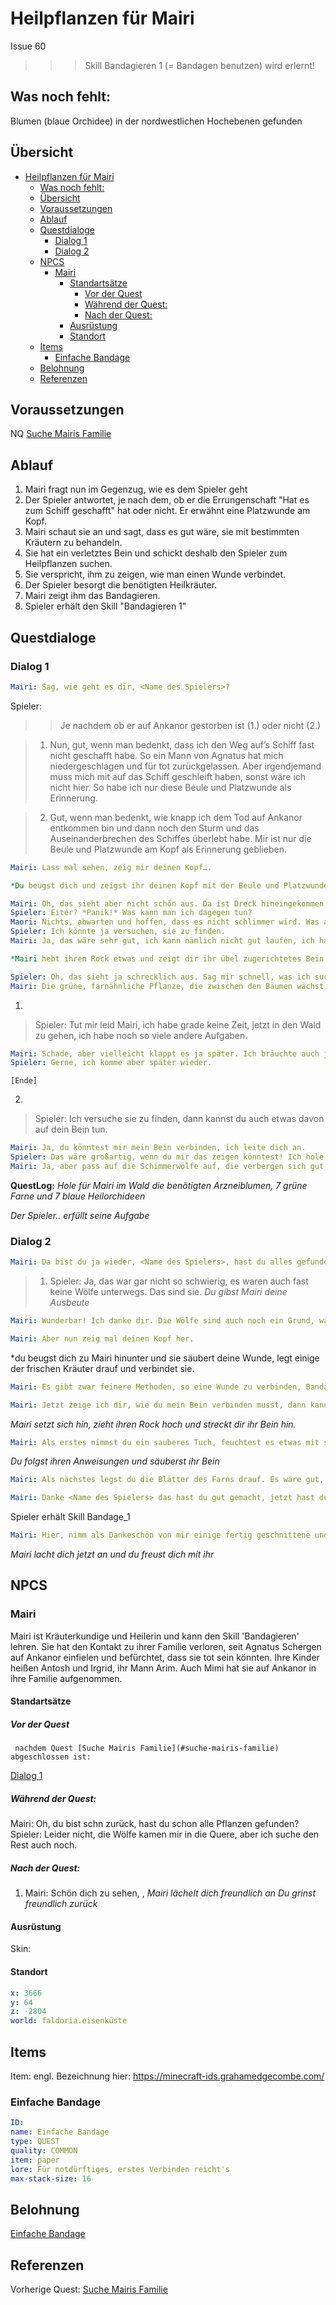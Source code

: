 # Heilpflanzen für Mairi

Issue 60

>>> Skill Bandagieren 1 (= Bandagen benutzen) wird erlernt!

## Was noch fehlt:

Blumen (blaue Orchidee) in der nordwestlichen Hochebenen gefunden

## Übersicht
- [Heilpflanzen für Mairi](#heilpflanzen-f%C3%BCr-mairi)
  - [Was noch fehlt:](#was-noch-fehlt)
  - [Übersicht](#%C3%BCbersicht)
  - [Voraussetzungen](#voraussetzungen)
  - [Ablauf](#ablauf)
  - [Questdialoge](#questdialoge)
    - [Dialog 1](#dialog-1)
    - [Dialog 2](#dialog-2)
  - [NPCS](#npcs)
    - [Mairi](#mairi)
      - [Standartsätze](#standarts%C3%A4tze)
        - [Vor der Quest](#vor-der-quest)
        - [Während der Quest:](#w%C3%A4hrend-der-quest)
        - [Nach der Quest:](#nach-der-quest)
      - [Ausrüstung](#ausr%C3%BCstung)
      - [Standort](#standort)
  - [Items](#items)
    - [Einfache Bandage](#einfache-bandage)
  - [Belohnung](#belohnung)
  - [Referenzen](#referenzen)


        

## Voraussetzungen

NQ [Suche Mairis Familie](#suche-mairis-familie)

## Ablauf

1. Mairi fragt nun im Gegenzug, wie es dem Spieler geht
2. Der Spieler antwortet, je nach dem, ob er die Errungenschaft "Hat es zum Schiff geschafft" hat oder nicht. Er erwähnt eine Platzwunde am Kopf. 
3. Mairi schaut sie an und sagt, dass es gut wäre, sie mit bestimmten Kräutern zu behandeln.
4. Sie hat ein verletztes Bein und schickt deshalb den Spieler zum Heilpflanzen suchen.
5. Sie verspricht, ihm zu zeigen, wie man einen Wunde verbindet.
6. Der Spieler besorgt die benötigten Heilkräuter.
7. Mairi zeigt ihm das Bandagieren.
8. Spieler erhält den Skill "Bandagieren 1" 

## Questdialoge

### Dialog 1

```yml
Mairi: Sag, wie geht es dir, <Name des Spielers>?
```

Spieler:
>> Je nachdem ob er auf Ankanor gestorben ist (1.) oder nicht (2.)

> 1.  Nun, gut, wenn man bedenkt, dass ich den Weg auf’s Schiff fast nicht geschafft habe. So ein Mann von Agnatus hat mich niedergeschlagen und für tot zurückgelassen. Aber irgendjemand muss mich mit auf das Schiff geschleift haben, sonst wäre ich nicht hier. So habe ich nur diese Beule und Platzwunde als Erinnerung.

> 2. Gut, wenn man bedenkt, wie knapp ich dem Tod auf Ankanor entkommen bin und dann noch den Sturm und das Auseinanderbrechen des Schiffes überlebt habe. Mir ist nur die Beule und Platzwunde am Kopf als Erinnerung geblieben.

```yml
Mairi: Lass mal sehen, zeig mir deinen Kopf….  

*Du beugst dich und zeigst ihr deinen Kopf mit der Beule und Platzwunde*

Mairi: Oh, das sieht aber nicht schön aus. Da ist Dreck hineingekommen, das sollte ich behandeln, es eitert etwas. So eine Wunde am Kopf kann gefährlich werden. 
Spieler: Eiter? *Panik!* Was kann man ich dagegen tun?
Maori: Nichts, abwarten und hoffen, dass es nicht schlimmer wird. Was aber helfen würde, wäre eine bestimmte Pflanze. Ich weiß nicht, ob die hier wächst. Die zieht das Eiter aus der Wunde. 
Spieler: Ich könnte ja versuchen, sie zu finden. 
Mairi: Ja, das wäre sehr gut, ich kann nämlich nicht gut laufen, ich habe eine Verletzung am Bein.

*Mairi hebt ihren Rock etwas und zeigt dir ihr übel zugerichtetes Bein.*

Spieler: Oh, das sieht ja schrecklich aus. Sag mir schnell, was ich suchen soll. 
Mairi: Die grüne, farnähnliche Pflanze, die zwischen den Bäumen wächst. Was ich aber genauso dringend bräuchte wäre ein Heilmittel gegen Lungenentzündung. Über Husten und Halsweh klagen schon so viele und ich habe Angst, dass es bei einigen zu einer Lungenentzündung kommen könnte. Das wäre sehr schlimm, sie kann zum Tod führen. Wir sind das kalte Wetter hier einfach nicht gewohnt. *schaut resigniert* Schau mal, ob du die blaue Heilorchidee findest, die wäre eine mächtige Verbündete gegen viel Krankheiten. Allerdings wächst sie sicherlich nicht an der Küste, du müsstest sie schon in höher gelegenen Gebieten suchen. Könntest du das tun?
```

1. 
> Spieler: Tut mir leid Mairi, ich habe grade keine Zeit, jetzt in den Wald zu gehen, ich habe noch so viele andere Aufgaben. 
```yml
Mairi: Schade, aber vielleicht klappt es ja später. Ich bräuchte auch jemand, der mein Bein verbindet, ich würde dir zeigen, wie das geht.
Spieler: Gerne, ich komme aber später wieder.
```
`[Ende]`

2. 
> Spieler:  Ich versuche sie zu finden, dann kannst du auch etwas davon auf dein Bein tun.
```yml
Mairi: Ja, du könntest mir mein Bein verbinden, ich leite dich an. 
Spieler: Das wäre großartig, wenn du mir das zeigen könntest! Ich hole schnell die Arzneiblumen. 
Mairi: Ja, aber pass auf die Schimmerwölfe auf, die verbergen sich gut im Schnee!
```


**QuestLog:** *Hole für Mairi im Wald die benötigten Arzneiblumen, 7 grüne Farne und 7 blaue Heilorchideen*

*Der Spieler.. erfüllt seine Aufgabe* 

### Dialog 2

```yml
Mairi: Da bist du ja wieder, <Name des Spielers>, hast du alles gefunden, was ich brauche?
```

> 1. Spieler: Ja, das war gar nicht so schwierig, es waren auch fast keine Wölfe unterwegs. Das sind sie. 
> *Du gibst Mairi deine Ausbeute*

```yml
Mairi: Wunderbar! Ich danke dir. Die Wölfe sind auch noch ein Grund, warum ich nicht so gerne in den Wald gehe, ich muss mich erst daran gewöhnen, dass Kräuter sammeln jetzt gefährlich sein kann. 

Mairi: Aber nun zeig mal deinen Kopf her.
```
*du beugst dich zu Mairi hinunter und sie säubert deine Wunde, legt einige der frischen Kräuter drauf und verbindet sie. 
```yml
Mairi: Es gibt zwar feinere Methoden, so eine Wunde zu verbinden, Bandagen, die an der Haut kleben, aber sowas haben wir jetzt hier nicht. So, jetzt bin ich fertig, jetzt kommst du dran. 

Mairi: Jetzt zeige ich dir, wie du mein Bein verbinden musst, dann kannst du es später, wenn du es brauchen solltest, für dich oder einen Kameraden.
```
*Mairi setzt sich hin, zieht ihren Rock hoch und streckt dir ihr Bein hin.*

```yml
Mairi: Als erstes nimmst du ein sauberes Tuch, feuchtest es etwas mit sauberem Wasser an, oder noch besser Kamillentee, wenn du den hast und entfernst den größten Schmutz aus der Wunde und außenrum. Auch angetrocknetes Blut, aber sei sehr vorsichtig und achtsam.
```

*Du folgst ihren Anweisungen und säuberst ihr Bein*

```yml
Mairi: Als nächstes legst du die Blätter des Farns drauf. Es wäre gut, wenn du die Blätter vorher etwas klopfst, damit der Saft austreten kann, aber notfalls geht es auch so. Ja, du machst das gut! Und jetzt kommen die sauberen Tücher rum, irgendwelche fusselfreien Stoffe sind gut, Leinen z.B. Fange unten am Knöchel an und wickle das Tuch um das Bein, so dass die Stoffbahnen sich etwas überlappen. Ja, genau so! Immer auf das Herz zuwickeln. Zum Schluß kommt dann als Schutz eine etwas gröberer Stoff herum, oder auch ein dünnes Leder, so dass das Bein Luft bekommt. Die letzte Lage musst du dann mit Schnüren vorsichtig festbinden, so dass es geradeso hält, nicht zu fest. Natürlich sollte ich jetzt nicht laufen. Wenn es nicht zu umgehen ist, kannst du auch einen Strumpf drüberziehen, so dass alles hält. Das werde ich jetzt wohl tun müssen.

Mairi: Danke <Name des Spielers> das hast du gut gemacht, jetzt hast du schon eine kleine Ahnung von der Heilkunst!
```

Spieler erhält Skill Bandage_1

```yml
Mairi: Hier, nimm als Dankeschön von mir einige fertig geschnittene und aufgewickelte Bandagen. Es wäre gut, wenn du immer einige dabei hast, denn wenn du sie brauchst, hast du nicht immer gleich eine zur Hand. Sonst musst du Streifen von deiner Kleidung reißen. 
```
*Mairi lacht dich jetzt an und du freust dich mit ihr*


## NPCS

### Mairi

Mairi ist Kräuterkundige und Heilerin und kann den Skill 'Bandagieren' lehren. Sie hat den Kontakt zu ihrer Familie verloren, seit Agnatus Schergen auf Ankanor einfielen und befürchtet, dass sie tot sein könnten. Ihre Kinder heißen Antosh und Irgrid, ihr Mann Arim. Auch Mimi hat sie auf Ankanor in ihre Familie aufgenommen.

 

#### Standartsätze

##### Vor der Quest
     nachdem Quest [Suche Mairis Familie](#suche-mairis-familie) abgeschlossen ist:

[Dialog 1](#dialog-1)

##### Während der Quest:

Mairi: Oh, du bist schn zurück, hast du schon alle Pflanzen gefunden?
Spieler: Leider nicht, die Wölfe kamen mir in die Quere, aber ich suche den Rest auch noch. 

##### Nach der Quest: 

1. Mairi: Schön dich zu sehen, <Name des Spielers>, *Mairi lächelt dich freundlich an*
   *Du grinst freundlich zurück*

#### Ausrüstung

Skin: 

#### Standort   

```yml
x: 3666
y: 64
z: -2804
world: faldoria.eisenküste
```


## Items

Item: engl. Bezeichnung hier: https://minecraft-ids.grahamedgecombe.com/


### Einfache Bandage

```yml
ID: 
name: Einfache Bandage
type: QUEST 
quality: COMMON 
item: paper
lore: Für notdürftiges, erstes Verbinden reicht's
max-stack-size: 16
```




## Belohnung

[Einfache Bandage](#einfache-bandage)



## Referenzen

Vorherige Quest:
[Suche Mairis Familie](#suche-mairis-familie)
























          





